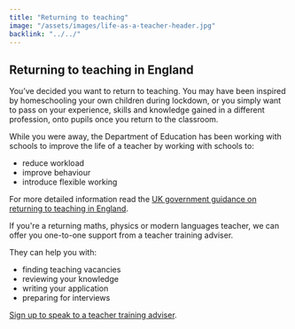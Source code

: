 ```yaml
---
title: "Returning to teaching"
image: "/assets/images/life-as-a-teacher-header.jpg"
backlink: "../../"
---
```

<div class="content__right">
</div>

<div class="content__left">
  
  <h2>Returning to teaching in England</h2>

<p>You’ve decided you want to return to teaching.  You may have been inspired by homeschooling your own children during lockdown, or you simply want to pass on your experience, skills and knowledge gained in a different profession, onto pupils once you return to the classroom.</p>  

<p>While you were away, the Department of Education has been working with schools to improve the life of a teacher by working with schools to:</p>

<ul>
  <li>reduce workload</li>
  <li>improve behaviour</li>
  <li>introduce flexible working</li>
</ul>
  
<p>For more detailed information read the <a href="https://beta-getintoteaching.education.gov.uk/guidance#9" target="_blank">UK government guidance on returning to teaching in England</a>.</p>

<p>If you're a returning maths, physics or modern languages teacher, we can offer you one-to-one support from a teacher training adviser.</p>

<p>They can help you with:</p>
<ul>
  <li>finding teaching vacancies</li>
  <li>reviewing your knowledge</li>
  <li>writing your application</li>
  <li>preparing for interviews</li>
 </ul>

<p><a href="https://beta-adviser-getintoteaching.education.gov.uk/" target="_blank">Sign up to speak to a teacher training adviser</a>.</p>













  
  
